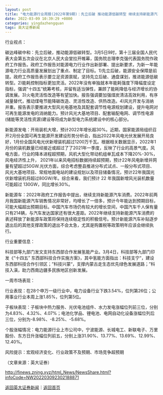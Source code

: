 ```yaml
---
layout: post
title: "电力能源行业周报(2022年第9期)：先立后破 推动能源低碳转型 继续支持新能源汽车消费"
date: 2022-03-09 10:39:29 +0800
categories: yingdazhengquan
tags: 英大证券新闻
---
```

<p>行业视点：</p>
 <p>碳达峰碳中和：先立后破，推动能源低碳转型。3月5日9时，第十三届全国人民代表大会第五次会议在北京人民大会堂拉开帷幕，国务院总理李克强代表国务院作政府工作报告。政府工作报告对能源电力行业作出新部署、提出新要求，为新一年能源电力行业高质量发展划出了重点、制定了目标。1)先立后破，能源安全保障是前提。政府工作报告表示要立足资源禀赋，坚持先立后破、通盘谋划，推进能源低碳转型。2)能耗控制指标更加灵活。2022年没有单独就本年能耗强度下降幅度设定指标，强调“十四五”统筹考核，并留有适当弹性，兼顾了能耗降低与经济增长的协调发展。3)火电灵活性改造等有望加快。报告强调要加强煤炭清洁高效利用，有序减量替代，推动煤电节能降碳改造、灵活性改造、供热改造。4)风光开发与消纳并重。报告表示要推进大型风光电基地及其配套调节性电源规划建设，提升电网对可再生能源发电的消纳能力。预计风光大基地项目、配套输配电网、调节性电源(储能等灵活性资源)建设等将成为新型电力系统建设中的核心部分。</p>
 <p>新能源发电：开局装机大增，预计2022年增长超30%。近期，国家能源局组织召开2月份全国可再生能源开发建设形势分析会，指出2022年风电光伏发展开局良好，1月份全国风电光伏新增装机超过1200万千瓦。根据相关数据显示，2022年1月份的装机数量已经接近或超过了了2021年一季度，反映了行业的高景气度。风电方面，行业的降本进程超预期，风机大型化带动机组单瓦成本下降20%-30%，风电经济性上升， 2021年以来风电招标数据持续超预期，预计22年风电新增并网量有望超过50GW.光伏方面，综合考虑整县推进分布式试点、一般分布式项目、风光大基地项目、常规地面电站的建设规划以及项目储备情况，预计22年我国光伏新增装机将超过80GW/年。综合来看，我们预计 22 年我国新增风光装机数量可能超过 130GW，同比增长30%。</p>
 <p>新能源车：2022年政府工作报告中提出，继续支持新能源汽车消费。2022年前两月我国新能源汽车销售情况非常好，均增长了一倍多，预计今年能达到预期目标，可能大幅超出预期目标。中国汽车市场仍有较大的增长空间，中国汽车千人保有量只有214辆，与汽车发达国家还有很大差距。2022年继续支持新能源汽车消费的表述释放了新能源车政策将保持连续稳定性的积极信号。预计新能源汽车补贴逐步退出后的其他支撑政策的退出不会太急，尤其是购置税等政策明年应该会继续执行。</p>
 <p>行业重要信息：</p>
 <p>科技部等九部门发文支持东西部合作发展氢能产业。3月4日，科技部等九部门印发《“十四五” 东西部科技合作实施方案》，其中氢能方面指出：科技支宁“，建设东西部科技合作引领区；”科技兴蒙“，支撑内蒙古走生态优先绿色发展道路；”科技入滇，助力西南边疆多民族地区创新发展。</p>
 <p>一周市场表现：</p>
 <p>行业表现：在28个申万一级行业中，电力设备行业下跌3.54%，位列第26位；公用事业行业本周上涨1.85%，位列第5位。</p>
 <p>子板块表现：子板块中热力服务、光伏电池组件、水力发电涨幅位列前三位，分别为4.83%、4.32%、4.07%；电池化学品、锂电池、电网自动化设备涨幅位列后三位，分别为-8.98%、-8.25%、-5.68%。</p>
 <p>个股涨幅情况：电力能源行业上市公司中，宁波能源、长城电工、新联电子、万里股份、东方日升涨幅位列前五，分别上涨31.90%、13.77%、13.69%、12.99%、12.40%。</p>
 <p>风险提示：宏观经济变化、行业政策不及预期、市场竞争超预期</p><p class="em_media">（文章来源：英大证券）</p>

<http://finews.zning.xyz/html_News/NewsShare.html?infoCode=NW202203092302188871>

[返回英大证券新闻](//finews.withounder.com/category/yingdazhengquan.html)｜[返回首页](//finews.withounder.com/)